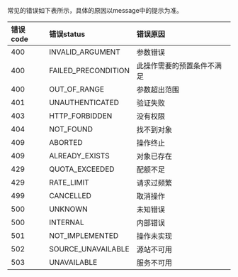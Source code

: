 
常见的错误如下表所示，具体的原因以message中的提示为准。

错误code|错误status|错误原因
:---|:---|:---
400|INVALID_ARGUMENT|参数错误
400|FAILED_PRECONDITION|此操作需要的预置条件不满足
400|OUT_OF_RANGE|参数超出范围
401|UNAUTHENTICATED|验证失败
403|HTTP_FORBIDDEN|没有权限
404|NOT_FOUND|找不到对象
409|ABORTED|操作终止
409|ALREADY_EXISTS|对象已存在
429|QUOTA_EXCEEDED|配额不足
429|RATE_LIMIT|请求过频繁
499|CANCELLED|取消操作
500|UNKNOWN|未知错误
500|INTERNAL|内部错误
501|NOT_IMPLEMENTED|操作未实现
502|SOURCE_UNAVAILABLE|源站不可用
503|UNAVAILABLE|服务不可用